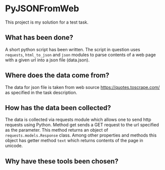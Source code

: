 # PyJSONFromWeb

This project is my solution for a test task.

## What has been done?
A short python script has been written. 
The script in question uses ``requests``, ``html_to_json`` and ``json`` modules to parse contents of a web page with a given url into a json file (data.json).

## Where does the data come from?
The data for json file is taken from web source https://quotes.toscrape.com/ as specified in the task description.

## How has the data been collected?
The data is collected via requests module which allows one to send http requests using Python. Method get sends a GET request to the url specified as the parameter. This method returns an object of ``requests.models.Response`` class. Among other properties and methods this object has getter method ``text`` which returns contents of the page in unicode.

## Why have these tools been chosen?


